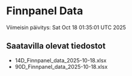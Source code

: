 # Finnpanel Data

Viimeisin päivitys: Sat Oct 18 01:35:01 UTC 2025

## Saatavilla olevat tiedostot
- 14D_Finnpanel_data_2025-10-18.xlsx
- 90D_Finnpanel_data_2025-10-18.xlsx
